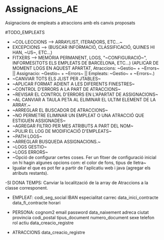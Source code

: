 # Assignacions_AE
Asignacions de empleats a atraccions amb els canvis proposats


#TODO_EMPLEATS
- ~COL·LECCIONS --> ARRAYLIST, ITERADORS, ETC...~
- EXCEPCIONS --> (BUSCAR INFORMACIÓ, CLASSIFICACIÓ, QUINES HI HAN, ~US~, ETC...)
- FITXERS --> MEMÒRIA PERMANENT, LOGS, "~CONFIGURACIÓ~", INFORMES(TOTS ELS EMPLEATS DE BARCELONA, ETC...) (APLICAR DE MOMENT LOGS EN AQUEST APARTAT,  Atraccions: ~Gestio~ + ~Errors~ || Assignacio: ~Gestio~ + ~Errors~ || Empleats: ~Gestio~ + ~Errors~.)
- ~CANVIAR TOTS ELS JLIST PER JTABLES~
- ~APLICAR FORMAT ADIENT A LES DIFERENTS FINESTRES~
- ~CONTROL D'ERRORS A LA PART DE ATRACCIONS~
- ~REVISAR EL CONTROL D'ERRORS EN L'APARTAT DE ASSIGNACIONS~
- ~AL CANVIAR A TAULA PETA AL ELIMINAR EL ULTIM ELEMENT DE LA ARRAY.~
- ~ARREGLAR EL BUSCADOR DE ATRACCIONS~
- ~NO PERMETRE ELIMINAR UN EMPLEAT O UNA ATRACCIÓ QUE ESTIGUEN ASSIGNADES~
- ~AGREGAR FILTRO PER MES ATRIBUTS A PART DEL NOM~
- ~PULIR EL LOG DE MODIFICACIÓ D'EMPLEATS~
- ~PATH LOGS~
- ~ARREGLAR BUSQUEDA ASSIGNACIONS.~
- ~LOGS GESTIO~ 
- ~LOGS ERRORS~
- ~Opció de configurar certes coses. Fer un fitxer de configuració inicial on hi hagin algunes opcions com: el color de fons, tipus de lletra~
- Igualar el que es pot fer a partir de l'aplicatiu web i java (agregar els atributs restants).


-SI DONA TEMPS: Canviar la localització de la array de Atraccions a la classe corresponent.

- EMPLEAT:
	codi_seg_social
	IBAN
	especialitat
	carrec
	data_inici_contracte
	data_fi_contracte
	horari

- PERSONA:
	cognom2
	email
	password
	data_naixement
	adreca
	ciutat
	provincia
	codi_postal
	tipus_document
	numero_document
	sexe
	telefon
	rol
	actiu
	data_creacio_registre
 
- ATRACCIONS
	data_creacio_registre
	